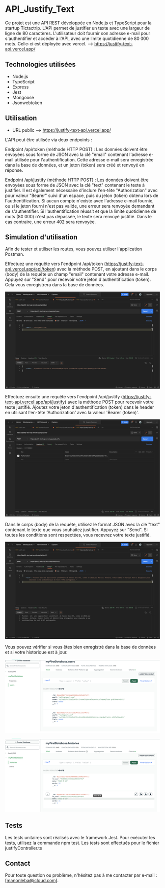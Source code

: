 # API_Justify_Text

Ce projet est une API REST développée en Node.js et TypeScript pour la startup Tictactrip. L'API permet de justifier un texte avec une largeur de ligne de 80 caractères. L'utilisateur doit fournir son adresse e-mail pour s'authentifier et accéder à l'API, avec une limite quotidienne de 80 000 mots.
Celle-ci est déployée avec vercel.
--> https://justify-text-api.vercel.app/

## Technologies utilisées

* Node.js
* TypeScript
* Express
* Jest
* Mongoose
* Jsonwebtoken

## Utilisation

* URL public --> https://justify-text-api.vercel.app/

L'API peut être utilisée via deux endpoints :

Endpoint /api/token (méthode HTTP POST) : Les données doivent être envoyées sous forme de JSON avec la clé "email" contenant l'adresse e-mail utilisée pour l'authentification. Cette adresse e-mail sera enregistrée dans la base de données, et un jeton (token) sera créé et renvoyé en réponse.

Endpoint /api/justify (méthode HTTP POST) : Les données doivent être envoyées sous forme de JSON avec la clé "text" contenant le texte à justifier. Il est également nécessaire d'inclure l'en-tête "Authorization" avec pour valeur "Bearer" suivi d'un espace, puis du jeton (token) obtenu lors de l'authentification. Si aucun compte n'existe avec l'adresse e-mail fournie, ou si le jeton fourni n'est pas valide, une erreur sera renvoyée demandant de s'authentifier. Si l'authentification réussit et que la limite quotidienne de mots (80 000) n'est pas dépassée, le texte sera renvoyé justifié. Dans le cas contraire, une erreur 402 sera renvoyée.

## Simulation d'utilisation

Afin de tester et utiliser les routes, vous pouvez utiliser l'application Postman.

Effectuez une requête vers l'endpoint /api/token (https://justify-text-api.vercel.app/api/token) avec la méthode POST, en ajoutant dans le corps (body) de la requête un champ "email" contenant votre adresse e-mail. Appuyez sur "Send" pour recevoir votre jeton d'authentification (token). Cela vous enregistrera dans la base de données.

![/api/token](assets/authentification.png "Endpoint api/token")

Effectuez ensuite une requête vers l'endpoint /api/justify (https://justify-text-api.vercel.app/api/justify) avec la méthode POST pour recevoir votre texte justifié. Ajoutez votre jeton d'authentification (token) dans le header en utilisant l'en-tête 'Authorization' avec la valeur 'Bearer (token)'.

![/api/jusitfy](assets/headerToken.png "Endpoint api/justify, header 'Authorization'")

Dans le corps (body) de la requête, utilisez le format JSON avec la clé "text" contenant le texte que vous souhaitez justifier. Appuyez sur "Send". Si toutes les conditions sont respectées, vous recevrez votre texte justifié.

![/api/justify](assets/justify.png "Endpoint api/justify")

Vous pouvez vérifier si vous êtes bien enregistré dans la base de données et si votre historique est à jour.

![User](assets/userDB.png "User 'test@gmail.com' bien enregistré")

![History](assets/historyDB.png "Historique bien enregistré avec la date du jour, l'id de l'utilisateur et le nombre de mots envoyés")

## Tests

Les tests unitaires sont réalisés avec le framework Jest. Pour exécuter les tests, utilisez la commande npm test. Les tests sont effectués pour le fichier justifyController.ts

## Contact

Pour toute question ou problème, n'hésitez pas à me contacter par e-mail : [manonleba@icloud.com].